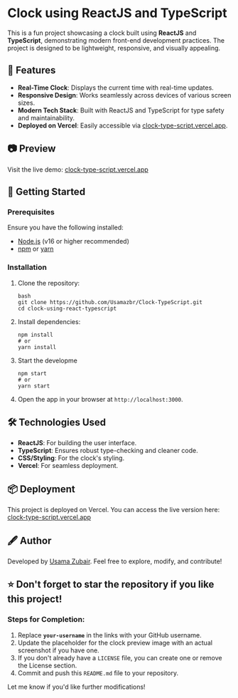 # Clock using ReactJS and TypeScript

This is a fun project showcasing a clock built using **ReactJS** and **TypeScript**, demonstrating modern front-end development practices. The project is designed to be lightweight, responsive, and visually appealing.

## 🌟 Features
- **Real-Time Clock**: Displays the current time with real-time updates.
- **Responsive Design**: Works seamlessly across devices of various screen sizes.
- **Modern Tech Stack**: Built with ReactJS and TypeScript for type safety and maintainability.
- **Deployed on Vercel**: Easily accessible via [clock-type-script.vercel.app](https://clock-type-script.vercel.app).

## 📷 Preview
Visit the live demo: [clock-type-script.vercel.app](https://clock-type-script.vercel.app)

## 🚀 Getting Started

### Prerequisites
Ensure you have the following installed:
- [Node.js](https://nodejs.org/) (v16 or higher recommended)
- [npm](https://www.npmjs.com/) or [yarn](https://yarnpkg.com/)

### Installation

1. Clone the repository:
   ```
   bash
   git clone https://github.com/Usamazbr/Clock-TypeScript.git
   cd clock-using-react-typescript
   ```
2. Install dependencies:
    ```
    npm install
    # or
    yarn install
    ```
3. Start the developme
    ```
    npm start
    # or
    yarn start
    ```
4. Open the app in your browser at ``http://localhost:3000``.

## 🛠️ Technologies Used
- **ReactJS**: For building the user interface.
- **TypeScript**: Ensures robust type-checking and cleaner code.
- **CSS/Styling**: For the clock's styling.
- **Vercel**: For seamless deployment.

## 📦 Deployment
This project is deployed on Vercel. You can access the live version here:
[clock-type-script.vercel.app](https://clock-type-script.vercel.app)

## 🖋️ Author
Developed by [Usama Zubair](https://github.com/Usamazbr).
Feel free to explore, modify, and contribute!

## ⭐ Don't forget to star the repository if you like this project!

### Steps for Completion:
1. Replace **`your-username`** in the links with your GitHub username.
2. Update the placeholder for the clock preview image with an actual screenshot if you have one.
3. If you don't already have a `LICENSE` file, you can create one or remove the License section.
4. Commit and push this `README.md` file to your repository.

Let me know if you'd like further modifications!